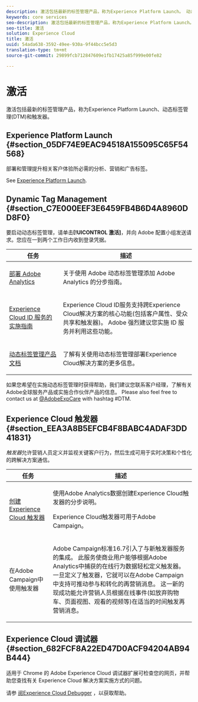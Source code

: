 ```yaml
---
description: 激活包括最新的标签管理产品，称为Experience Platform Launch。 动态标签管理 (DTM)；以及触发器。
keywords: core services
seo-description: 激活包括最新的标签管理产品，称为Experience Platform Launch。 动态标签管理 (DTM)；以及触发器。
seo-title: 激活
solution: Experience Cloud
title: 激活
uuid: 54ada638-3592-49ee-930a-9f44bcc5e5d3
translation-type: tm+mt
source-git-commit: 29899fcb712847609e1fb17425a85f999e00fe82

---
```



# 激活

激活包括最新的标签管理产品，称为Experience Platform Launch、动态标签管理(DTM)和触发器。

## Experience Platform Launch {#section_05DF74E9EAC94518A155095C65F54568}

部署和管理提升相关客户体验所必需的分析、营销和广告标签。

See [Experience Platform Launch](https://docs.adobe.com/content/help/en/launch/using/intro/get-started/quick-start.html).

## Dynamic Tag Management {#section_C7E000EEF3E6459FB4B6D4A8960DD8F0}

要启动动态标签管理，请单击&#x200B;**[!UICONTROL 激活]**，并向 Adobe 配置小组发送请求。您应在一到两个工作日内收到登录凭据。

<table id="table_3241FF7CA0B242BFAFC68362A62AA0C7"> 
 <thead> 
  <tr> 
   <th colname="col1" class="entry"> 任务 </th> 
   <th colname="col2" class="entry"> 描述 </th> 
  </tr> 
 </thead>
 <tbody> 
  <tr> 
   <td colname="col1"> <p> <a href="https://docs.adobe.com/content/help/en/dtm/using/tools/analytics-dtm.html" format="html" scope="external"> 部署 Adobe Analytics </a> </p> </td> 
   <td colname="col2"> <p> 关于使用 Adobe 动态标签管理添加 Adobe Analytics 的分步指南。 </p> </td> 
  </tr> 
  <tr> 
   <td colname="col1"> <p> <a href="https://docs.adobe.com/content/help/en/id-service/using/implementation-guides/implementation-guides.html" format="html" scope="external"> Experience Cloud ID 服务的实施指南 </a> </p> </td> 
   <td colname="col2"> <p>Experience Cloud ID服务支持跨Experience Cloud解决方案的核心功能(包括客户属性、受众共享和触发器)。 Adobe 强烈建议您实施 ID 服务并利用这些功能。 </p> </td> 
  </tr> 
  <tr> 
   <td colname="col1"> <p> <a href="https://docs.adobe.com/content/help/en/dtm/using/dtm-home.html" format="https" scope="external"> 动态标签管理产品文档 </a> </p> </td> 
   <td colname="col2"> <p>了解有关使用动态标签管理部署Experience Cloud解决方案的更多信息。 </p> </td>
  </tr> 
 </tbody> 
</table>

如果您希望在实施动态标签管理时获得帮助，我们建议您联系客户经理，了解有关Adobe全球服务产品或实施合作伙伴产品的信息。 Please also feel free to contact us at [@AdobeExpCare](https://twitter.com/AdobeExpCare) with hashtag #DTM.

## Experience Cloud 触发器 {#section_EEA3A8B5EFCB4F8BABC4ADAF3DD41831}

*触发器*&#x200B;允许营销人员定义并监视关键客户行为，然后生成可用于实时决策和个性化的跨解决方案通信。

<table id="table_AF6842470172429EA97C9B02163BD0C3"> 
 <thead> 
  <tr> 
   <th colname="col1" class="entry"> 任务 </th>
   <th colname="col2" class="entry"> 描述 </th>
  </tr> 
 </thead>
 <tbody> 
  <tr> 
   <td colname="col1"> <p> <a href="../activation/triggers.md#concept_887B30241B3E4DB0A2553B2996E2D4FB" format="dita" scope="local"> 创建 Experience Cloud 触发器 </a> </p> </td> 
   <td colname="col2"> <p> 使用Adobe Analytics数据创建Experience Cloud触发器的分步说明。 </p> <p>Experience Cloud触发器可用于Adobe Campaign。 </p> </td>
  </tr>
  <tr> 
   <td colname="col1"> <p>在Adobe Campaign中使用触发器 </p> </td> 
   <td colname="col2"> <p> Adobe Campaign标准16.7引入了与新触发器服务的集成。 此服务使商业用户能够根据Adobe Analytics中捕获的在线行为数据轻松定义触发器。 一旦定义了触发器，它就可以在Adobe Campaign中支持可推动参与和转化的再营销消息。 这一新的现成功能允许营销人员根据在线事件(如放弃购物车、页面视图、观看的视频等)在适当的时间触发再营销消息。 </p> </td>
  </tr>
 </tbody>
</table>


## Experience Cloud 调试器 {#section_682FCF8A22ED47D0ACF94204AB94B444}

适用于 Chrome 的 Adobe Experience Cloud 调试器扩展可检查您的网页，并帮助您查找有关 Experience Cloud 解决方案实施方式的问题。

请参 [阅Experience Cloud Debugger](https://docs.adobe.com/content/help/en/debugger/using/experience-cloud-debugger.html) ，以获取帮助。
